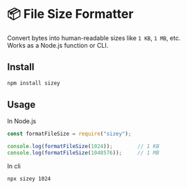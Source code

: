 # 📦 File Size Formatter

Convert bytes into human-readable sizes like `1 KB`, `1 MB`, etc.  
Works as a Node.js function or CLI.

## Install
```bash
npm install sizey
```

## Usage 
In Node.js
```js
const formatFileSize = require("sizey");

console.log(formatFileSize(1024));        // 1 KB
console.log(formatFileSize(1048576));     // 1 MB
```

In cli
```bash
npx sizey 1024
```
